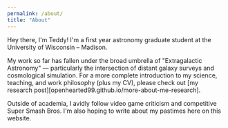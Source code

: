 ```yaml
---
permalink: /about/
title: "About"
---
```


Hey there, I'm Teddy! I'm a first year astronomy graduate student at the University of Wisconsin – Madison.

My work so far has fallen under the broad umbrella of "Extragalactic Astronomy" — particularly the intersection of distant galaxy surveys and cosmological simulation. For a more complete introduction to my science, teaching, and work philosophy (plus my CV), please check out [my research post][openhearted99.github.io/more-about-me-research].

Outside of academia, I avidly follow video game criticism and competitive Super Smash Bros. I'm also hoping to write about my pastimes here on this website.
